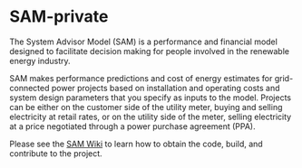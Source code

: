 # SAM-private

The System Advisor Model (SAM) is a performance and financial model designed to facilitate decision making for people involved in the renewable energy industry.

SAM makes performance predictions and cost of energy estimates for grid-connected power projects based on installation and operating costs and system design parameters that you specify as inputs to the model. Projects can be either on the customer side of the utility meter, buying and selling electricity at retail rates, or on the utility side of the meter, selling electricity at a price negotiated through a power purchase agreement (PPA).

Please see the [SAM Wiki](https://github.com/NREL/SAM-private/wiki/) to learn how to obtain the code, build, and contribute to the project.



